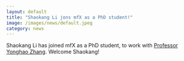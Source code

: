 ```yaml
---
layout: default
title: "Shaokang Li jons mfX as a PhD student!"
image: /images/news/default.jpeg
category: news
---
```


Shaokang Li has joined mfX as a PhD student, to work with [Professor Yonghao Zhang]. Welcome Shaokang!

[Professor Yonghao Zhang]: /team/yonghao-zhang
